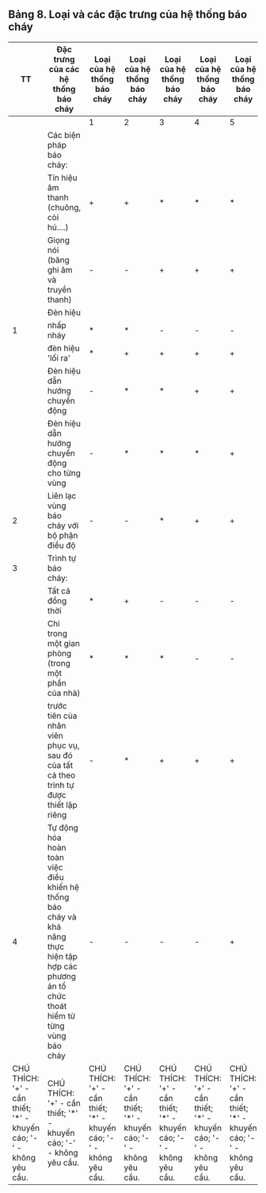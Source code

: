 ## Bảng 8. Loại và các đặc trưng của hệ thống báo cháy

| TT                                                                 | Đặc trưng của các hệ thống báo cháy                                                                                                          | Loại của hệ thống báo cháy                                         | Loại của hệ thống báo cháy                                         | Loại của hệ thống báo cháy                                         | Loại của hệ thống báo cháy                                         | Loại của hệ thống báo cháy                                         |
|--------------------------------------------------------------------|----------------------------------------------------------------------------------------------------------------------------------------------|--------------------------------------------------------------------|--------------------------------------------------------------------|--------------------------------------------------------------------|--------------------------------------------------------------------|--------------------------------------------------------------------|
|                                                                    |                                                                                                                                              | 1                                                                  | 2                                                                  | 3                                                                  | 4                                                                  | 5                                                                  |
|                                                                    | Các biện pháp báo cháy:                                                                                                                      |                                                                    |                                                                    |                                                                    |                                                                    |                                                                    |
|                                                                    | Tín hiệu âm thanh (chuông, còi hú....)                                                                                                       | +                                                                  | +                                                                  | *                                                                  | *                                                                  | *                                                                  |
|                                                                    | Giọng nói (băng ghi âm và truyền thanh)                                                                                                      | -                                                                  | -                                                                  | +                                                                  | +                                                                  | +                                                                  |
|                                                                    | Đèn hiệu                                                                                                                                     |                                                                    |                                                                    |                                                                    |                                                                    |                                                                    |
| 1                                                                  | nhấp nháy                                                                                                                                    | *                                                                  | *                                                                  | -                                                                  | -                                                                  | -                                                                  |
|                                                                    | đèn hiệu 'lối ra'                                                                                                                            | *                                                                  | +                                                                  | +                                                                  | +                                                                  | +                                                                  |
|                                                                    | Đèn hiệu dẫn hướng chuyển động                                                                                                               | -                                                                  | *                                                                  | *                                                                  | +                                                                  | +                                                                  |
|                                                                    | Đèn hiệu dẫn hướng chuyển động cho từng vùng                                                                                                 | -                                                                  | *                                                                  | *                                                                  | *                                                                  | +                                                                  |
| 2                                                                  | Liên lạc vùng báo cháy với bộ phận điều độ                                                                                                   | -                                                                  | -                                                                  | *                                                                  | +                                                                  | +                                                                  |
| 3                                                                  | Trình tự báo cháy:                                                                                                                           |                                                                    |                                                                    |                                                                    |                                                                    |                                                                    |
|                                                                    | Tất cả đồng thời                                                                                                                             | *                                                                  | +                                                                  | -                                                                  | -                                                                  | -                                                                  |
|                                                                    | Chỉ trong một gian phòng (trong một phần của nhà)                                                                                            | *                                                                  | *                                                                  | *                                                                  | -                                                                  | -                                                                  |
|                                                                    | trước tiên của nhân viên phục vụ, sau đó của tất cả theo trình tự được thiết lập riêng                                                       | -                                                                  | *                                                                  | +                                                                  | +                                                                  | +                                                                  |
| 4                                                                  | Tự động hóa hoàn toàn việc điều khiển hệ thống báo cháy và khả năng thực hiện tập hợp các phương án tổ chức thoát hiểm từ từng vùng báo cháy | -                                                                  | -                                                                  | -                                                                  | -                                                                  | +                                                                  |
| CHÚ THÍCH: '+' - cần thiết; '*' - khuyến cáo; '-' - không yêu cầu. | CHÚ THÍCH: '+' - cần thiết; '*' - khuyến cáo; '-' - không yêu cầu.                                                                           | CHÚ THÍCH: '+' - cần thiết; '*' - khuyến cáo; '-' - không yêu cầu. | CHÚ THÍCH: '+' - cần thiết; '*' - khuyến cáo; '-' - không yêu cầu. | CHÚ THÍCH: '+' - cần thiết; '*' - khuyến cáo; '-' - không yêu cầu. | CHÚ THÍCH: '+' - cần thiết; '*' - khuyến cáo; '-' - không yêu cầu. | CHÚ THÍCH: '+' - cần thiết; '*' - khuyến cáo; '-' - không yêu cầu. |